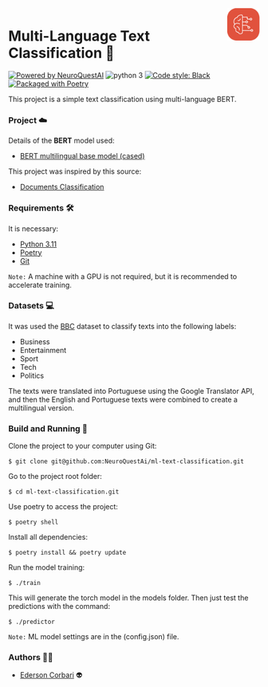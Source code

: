 <img src="https://raw.githubusercontent.com/NeuroQuestAi/neuroquestai.github.io/main/brand/logo/neuroquest-orange-logo.png" align="right" width="65" height="65"/>

# Multi-Language Text Classification 🧠

[![Powered by NeuroQuestAI](https://img.shields.io/badge/powered%20by-NeuroQuestAI-orange.svg?style=flat&colorA=E1523D&colorB=007D8A)](
https://neuroquest.ai)
![python 3][python_version]
[![Code style: Black](https://img.shields.io/badge/code%20style-Black-000000.svg)](https://github.com/psf/black)
[![Packaged with Poetry][poetry-badge]](https://python-poetry.org/)

[poetry-badge]: https://img.shields.io/badge/packaging-poetry-cyan.svg
[python_version]: https://img.shields.io/static/v1.svg?label=python&message=3%20&color=blue

This project is a simple text classification using multi-language BERT.
### Project ☁️

Details of the **BERT** model used:

- [BERT multilingual base model (cased)](https://huggingface.co/google-bert/bert-base-multilingual-cased)

This project was inspired by this source: 

- [Documents Classification](https://www.kaggle.com/code/ouardasakram/documents-classification-using-bert-on-bbc-dataset/notebook)

### Requirements 🛠️

It is necessary:

- [Python 3.11](https://www.python.org/downloads/release/python-3110/)
- [Poetry](https://python-poetry.org/)
- [Git](https://git-scm.com/)

`Note:` A machine with a GPU is not required, but it is recommended to accelerate training.

### Datasets 💻

It was used the [BBC](https://www.kaggle.com/datasets/sainijagjit/bbc-dataset) dataset to classify texts into the following labels:

- Business
- Entertainment
- Sport
- Tech
- Politics

The texts were translated into Portuguese using the Google Translator API, and then the English and Portuguese texts were combined to create a multilingual version.

### Build and Running 🚀

Clone the project to your computer using Git:

```shell
$ git clone git@github.com:NeuroQuestAi/ml-text-classification.git
```

Go to the project root folder:

```shell
$ cd ml-text-classification.git
```

Use poetry to access the project:

```shell
$ poetry shell
```

Install all dependencies:

```shell
$ poetry install && poetry update 
```

Run the model training:

```shell
$ ./train 
```

This will generate the torch model in the models folder. Then just test the predictions with the command:

```shell
$ ./predictor 
```

`Note:` ML model settings are in the (config.json) file.

### Authors 👨‍💻

  * [Ederson Corbari](mailto:e@NeuralQuest.ai) 👽
